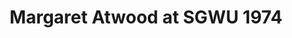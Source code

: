 ---
layout: manifest
title: Margaret Atwood at SGWU 1974
manifest_name: margaret-atwood-at-sgwu-1974
---